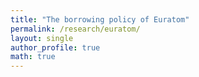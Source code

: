 ```yaml
---
title: "The borrowing policy of Euratom"
permalink: /research/euratom/
layout: single
author_profile: true
math: true
---
```

